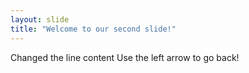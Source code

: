 ```yaml
---
layout: slide
title: "Welcome to our second slide!"
---
```

Changed the line content 
Use the left arrow to go back!
